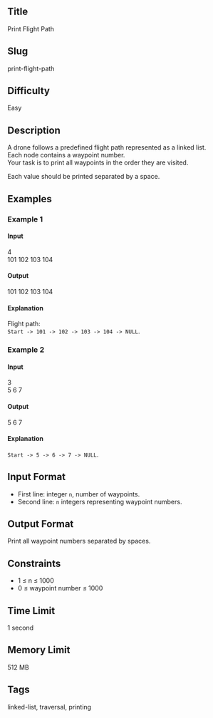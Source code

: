 ## Title  

Print Flight Path  

## Slug  

print-flight-path  

## Difficulty  

Easy  

## Description  

A drone follows a predefined flight path represented as a linked list.  
Each node contains a waypoint number.  
Your task is to print all waypoints in the order they are visited.  

Each value should be printed separated by a space.  



## Examples  

### Example 1  

#### Input  
4  
101 102 103 104  

#### Output  
101 102 103 104  

#### Explanation  
Flight path:  
`Start -> 101 -> 102 -> 103 -> 104 -> NULL`.  

### Example 2  

#### Input  
3  
5 6 7  

#### Output  
5 6 7  

#### Explanation  
`Start -> 5 -> 6 -> 7 -> NULL`.  

## Input Format  

- First line: integer `n`, number of waypoints.  
- Second line: `n` integers representing waypoint numbers.  

## Output Format  

Print all waypoint numbers separated by spaces.  

## Constraints  

- 1 ≤ n ≤ 1000  
- 0 ≤ waypoint number ≤ 1000  

## Time Limit  

1 second  

## Memory Limit  

512 MB  

## Tags  

linked-list, traversal, printing

